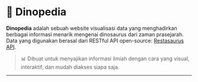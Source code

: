 # 🦖 Dinopedia

**Dinopedia** adalah sebuah website visualisasi data yang menghadirkan berbagai informasi menarik mengenai dinosaurus dari zaman prasejarah. Data yang digunakan berasal dari RESTful API open-source: [Restasaurus API](https://github.com/vikiru/restasaurus).

> 📊 Dibuat untuk menyajikan informasi ilmiah dengan cara yang visual, interaktif, dan mudah diakses siapa saja.

---